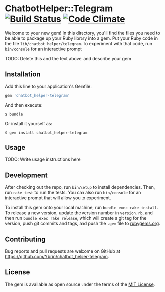 # ChatbotHelper::Telegram [![Build Status](https://travis-ci.org/Ybrin/chatbot_helper-telegram.svg?branch=master)](https://travis-ci.org/Ybrin/chatbot_helper-telegram) [![Code Climate](https://codeclimate.com/github/Ybrin/chatbot_helper-telegram/badges/gpa.svg)](https://codeclimate.com/github/Ybrin/chatbot_helper-telegram)

Welcome to your new gem! In this directory, you'll find the files you need to be able to package up your Ruby library into a gem. Put your Ruby code in the file `lib/chatbot_helper/telegram`. To experiment with that code, run `bin/console` for an interactive prompt.

TODO: Delete this and the text above, and describe your gem

## Installation

Add this line to your application's Gemfile:

```ruby
gem 'chatbot_helper-telegram'
```

And then execute:

    $ bundle

Or install it yourself as:

    $ gem install chatbot_helper-telegram

## Usage

TODO: Write usage instructions here

## Development

After checking out the repo, run `bin/setup` to install dependencies. Then, run `rake test` to run the tests. You can also run `bin/console` for an interactive prompt that will allow you to experiment.

To install this gem onto your local machine, run `bundle exec rake install`. To release a new version, update the version number in `version.rb`, and then run `bundle exec rake release`, which will create a git tag for the version, push git commits and tags, and push the `.gem` file to [rubygems.org](https://rubygems.org).

## Contributing

Bug reports and pull requests are welcome on GitHub at https://github.com/Ybrin/chatbot_helper-telegram.


## License

The gem is available as open source under the terms of the [MIT License](http://opensource.org/licenses/MIT).
